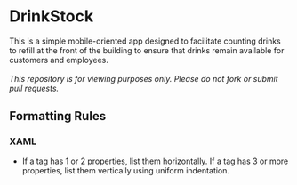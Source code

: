 # DrinkStock
This is a simple mobile-oriented app designed to facilitate counting drinks to refill at the front of the building to ensure that drinks remain available for customers and employees.<br><br>
*This repository is for viewing purposes only. Please do not fork or submit pull requests.*

## Formatting Rules
### XAML
 - If a tag has 1 or 2 properties, list them horizontally. If a tag has 3 or more properties, list them vertically using uniform indentation.
